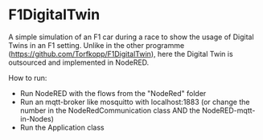 # F1DigitalTwin

A simple simulation of an F1 car during a race to show the usage of Digital Twins in an F1 setting.
Unlike in the other programme (https://github.com/Torfkopp/F1DigitalTwin), here the Digital Twin is outsourced and implemented in NodeRED.

How to run:
- Run NodeRED with the flows from the "NodeRed" folder
- Run an mqtt-broker like mosquitto with localhost:1883 (or change the number in the NodeRedCommunication class AND the NodeRED-mqtt-in-Nodes)
- Run the Application class

